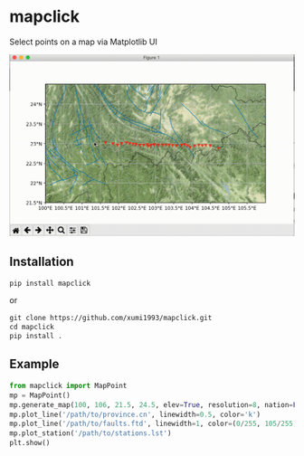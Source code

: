 # mapclick
Select points on a map via Matplotlib UI

![](https://raw.githubusercontent.com/xumi1993/blog.post/master/static/img/mappick/mappick.gif)

## Installation
```
pip install mapclick
```

or
```
git clone https://github.com/xumi1993/mapclick.git
cd mapclick
pip install .
```

## Example
```python
from mapclick import MapPoint
mp = MapPoint()
mp.generate_map(100, 106, 21.5, 24.5, elev=True, resolution=8, nation=False, xa=0.5, ya=0.5)
mp.plot_line('/path/to/province.cn', linewidth=0.5, color='k')
mp.plot_line('/path/to/faults.ftd', linewidth=1, color=(0/255, 105/255, 167/255))
mp.plot_station('/path/to/stations.lst')
plt.show()
```
